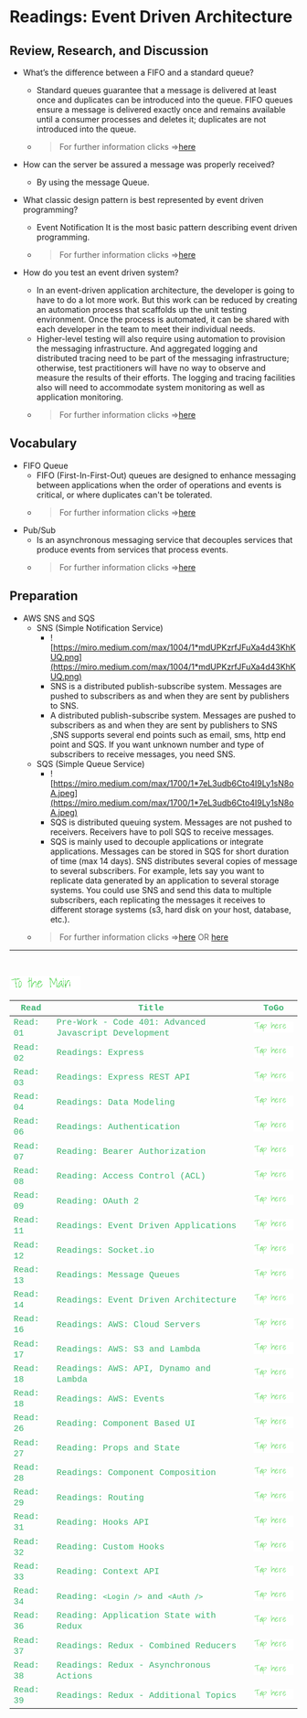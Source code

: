 # Readings: Event Driven Architecture

## Review, Research, and Discussion

- What’s the difference between a FIFO and a standard queue?
  - Standard queues guarantee that a message is delivered at least once and duplicates can be introduced into the queue. FIFO queues ensure a message is delivered exactly once and remains available until a consumer processes and deletes it; duplicates are not introduced into the queue.
  - > For further information clicks =>[here](https://medium.com/awesome-cloud/aws-difference-between-sqs-standard-and-fifo-first-in-first-out-queues-28d1ea5e153#:~:text=Standard%20queues%20guarantee%20that%20a,not%20introduced%20into%20the%20queue.)

- How can the server be assured a message was properly received?
  - By using the message Queue.

- What classic design pattern is best represented by event driven programming?
  - Event Notification
It is the most basic pattern describing event driven programming.
  - > For further information clicks =>[here](https://levelup.gitconnected.com/understanding-event-driven-design-patterns-for-microservices-659b3c9fb51f)

- How do you test an event driven system?
  - In an event-driven application architecture, the developer is going to have to do a lot more work. But this work can be reduced by creating an automation process that scaffolds up the unit testing environment. Once the process is automated, it can be shared with each developer in the team to meet their individual needs.
  - Higher-level testing will also require using automation to provision the messaging infrastructure. And aggregated logging and distributed tracing need to be part of the messaging infrastructure; otherwise, test practitioners will have no way to observe and measure the results of their efforts. The logging and tracing facilities also will need to accommodate system monitoring as well as application monitoring.
  - > For further information clicks =>[here](https://blog.gurock.com/event-driven-application-architectures/)

## Vocabulary

- FIFO Queue
  - FIFO (First-In-First-Out) queues are designed to enhance messaging between applications when the order of operations and events is critical, or where duplicates can't be tolerated.
  - > For further information clicks =>[here](https://docs.aws.amazon.com/AWSSimpleQueueService/latest/SQSDeveloperGuide/FIFO-queues.html)  
- Pub/Sub
  - Is an asynchronous messaging service that decouples services that produce events from services that process events.
  - > For further information clicks =>[here](https://cloud.google.com/pubsub/docs/overview)

## Preparation

- AWS SNS and SQS
  - SNS (Simple Notification Service)
    - ![https://miro.medium.com/max/1004/1*mdUPKzrfJFuXa4d43KhKUQ.png](https://miro.medium.com/max/1004/1*mdUPKzrfJFuXa4d43KhKUQ.png)
    - SNS is a distributed publish-subscribe system. Messages are pushed to subscribers as and when they are sent by publishers to SNS.
    - A distributed publish-subscribe system. Messages are pushed to subscribers as and when they are sent by publishers to SNS ,SNS supports several end points such as email, sms, http end point and SQS. If you want unknown number and type of subscribers to receive messages, you need SNS.
  - SQS (Simple Queue Service)
    - ![https://miro.medium.com/max/1700/1*7eL3udb6Cto4I9Ly1sN8oA.jpeg](https://miro.medium.com/max/1700/1*7eL3udb6Cto4I9Ly1sN8oA.jpeg)
    - SQS is distributed queuing system. Messages are not pushed to receivers. Receivers have to poll SQS to receive messages.
    - SQS is mainly used to decouple applications or integrate applications. Messages can be stored in SQS for short duration of time (max 14 days). SNS distributes several copies of message to several subscribers. For example, lets say you want to replicate data generated by an application to several storage systems. You could use SNS and send this data to multiple subscribers, each replicating the messages it receives to different storage systems (s3, hard disk on your host, database, etc.).
  - > For further information clicks =>[here](https://www.youtube.com/watch?v=mXk0MNjlO7A) OR [here](https://medium.com/awesome-cloud/aws-difference-between-sqs-and-sns-61a397bf76c5)

---

<br>

[<img src="assets/main.gif">](README)
<br>

| <span style="font-family:Courier New; font-size:15px;color:rgb(60, 179, 113)"> **Read** </span> | <span style="font-family:Courier New; font-size:15px;color:rgb(60, 179, 113)"> **Title** </span>                                          | <span style="font-family:Courier New; font-size:15px;color:rgb(60, 179, 113)"> **ToGo** </span> |
| ----------------------------------------------------------------------------------------------- | ----------------------------------------------------------------------------------------------------------------------------------------- | ----------------------------------------------------------------------------------------------- |
| <span style="font-family:Courier New; font-size:15px;color:rgb(60, 179, 113)"> Read: 01 </span> | <span style="font-family:Courier New; font-size:15px;color:rgb(60, 179, 113)">Pre-Work - Code 401: Advanced Javascript Development</span> | [<img src="assets/taphere.gif">](class-01)                                                      |
| <span style="font-family:Courier New; font-size:15px;color:rgb(60, 179, 113)"> Read: 02 </span> | <span style="font-family:Courier New; font-size:15px;color:rgb(60, 179, 113)">Readings: Express</span>                                    | [<img src="assets/taphere.gif">](class-02)                                                      |
| <span style="font-family:Courier New; font-size:15px;color:rgb(60, 179, 113)"> Read: 03 </span> | <span style="font-family:Courier New; font-size:15px;color:rgb(60, 179, 113)">Readings: Express REST API</span>                           | [<img src="assets/taphere.gif">](class-03)                                                      |
| <span style="font-family:Courier New; font-size:15px;color:rgb(60, 179, 113)"> Read: 04 </span> | <span style="font-family:Courier New; font-size:15px;color:rgb(60, 179, 113)">Readings: Data Modeling</span>                              | [<img src="assets/taphere.gif">](class-04)                                                      |
| <span style="font-family:Courier New; font-size:15px;color:rgb(60, 179, 113)"> Read: 06 </span> | <span style="font-family:Courier New; font-size:15px;color:rgb(60, 179, 113)">Readings: Authentication</span>                             | [<img src="assets/taphere.gif">](class-06)                                                      |
| <span style="font-family:Courier New; font-size:15px;color:rgb(60, 179, 113)"> Read: 07 </span> | <span style="font-family:Courier New; font-size:15px;color:rgb(60, 179, 113)">Reading: Bearer Authorization</span>                        | [<img src="assets/taphere.gif">](class-07)                                                      |
| <span style="font-family:Courier New; font-size:15px;color:rgb(60, 179, 113)"> Read: 08 </span> | <span style="font-family:Courier New; font-size:15px;color:rgb(60, 179, 113)">Reading: Access Control (ACL)</span>                        | [<img src="assets/taphere.gif">](class-08)                                                      |
| <span style="font-family:Courier New; font-size:15px;color:rgb(60, 179, 113)"> Read: 09 </span> | <span style="font-family:Courier New; font-size:15px;color:rgb(60, 179, 113)">Reading: OAuth 2</span>                                     | [<img src="assets/taphere.gif">](class-09)                                                      |
| <span style="font-family:Courier New; font-size:15px;color:rgb(60, 179, 113)"> Read: 11 </span> | <span style="font-family:Courier New; font-size:15px;color:rgb(60, 179, 113)">Readings: Event Driven Applications</span>                  | [<img src="assets/taphere.gif">](class-11)                                                      |
| <span style="font-family:Courier New; font-size:15px;color:rgb(60, 179, 113)"> Read: 12 </span> | <span style="font-family:Courier New; font-size:15px;color:rgb(60, 179, 113)">Readings: Socket.io</span>                                  | [<img src="assets/taphere.gif">](class-12)                                                      |
| <span style="font-family:Courier New; font-size:15px;color:rgb(60, 179, 113)"> Read: 13 </span> | <span style="font-family:Courier New; font-size:15px;color:rgb(60, 179, 113)">Readings: Message Queues</span>                             | [<img src="assets/taphere.gif">](class-13)                                                      |
| <span style="font-family:Courier New; font-size:15px;color:rgb(60, 179, 113)"> Read: 14 </span> | <span style="font-family:Courier New; font-size:15px;color:rgb(60, 179, 113)">Readings: Event Driven Architecture</span>                  | [<img src="assets/taphere.gif">](class-14)                                                      |
| <span style="font-family:Courier New; font-size:15px;color:rgb(60, 179, 113)"> Read: 16 </span> | <span style="font-family:Courier New; font-size:15px;color:rgb(60, 179, 113)">Readings: AWS: Cloud Servers</span>                         | [<img src="assets/taphere.gif">](class-16)                                                      |
| <span style="font-family:Courier New; font-size:15px;color:rgb(60, 179, 113)"> Read: 17 </span> | <span style="font-family:Courier New; font-size:15px;color:rgb(60, 179, 113)">Readings: AWS: S3 and Lambda</span>                         | [<img src="assets/taphere.gif">](class-17)                                                      |
| <span style="font-family:Courier New; font-size:15px;color:rgb(60, 179, 113)"> Read: 18 </span> | <span style="font-family:Courier New; font-size:15px;color:rgb(60, 179, 113)">Readings: AWS: API, Dynamo and Lambda</span>                | [<img src="assets/taphere.gif">](class-18)                                                      |
| <span style="font-family:Courier New; font-size:15px;color:rgb(60, 179, 113)"> Read: 18 </span> | <span style="font-family:Courier New; font-size:15px;color:rgb(60, 179, 113)">Readings: AWS: Events</span>                                | [<img src="assets/taphere.gif">](class-19)                                                      |
| <span style="font-family:Courier New; font-size:15px;color:rgb(60, 179, 113)"> Read: 26 </span> | <span style="font-family:Courier New; font-size:15px;color:rgb(60, 179, 113)">Reading: Component Based UI</span>                          | [<img src="assets/taphere.gif">](class-26)                                                      |
| <span style="font-family:Courier New; font-size:15px;color:rgb(60, 179, 113)"> Read: 27 </span> | <span style="font-family:Courier New; font-size:15px;color:rgb(60, 179, 113)">Reading: Props and State</span>                             | [<img src="assets/taphere.gif">](class-27)                                                      |
| <span style="font-family:Courier New; font-size:15px;color:rgb(60, 179, 113)"> Read: 28 </span> | <span style="font-family:Courier New; font-size:15px;color:rgb(60, 179, 113)">Readings: Component Composition</span>                      | [<img src="assets/taphere.gif">](class-28)                                                      |
| <span style="font-family:Courier New; font-size:15px;color:rgb(60, 179, 113)"> Read: 29 </span> | <span style="font-family:Courier New; font-size:15px;color:rgb(60, 179, 113)">Readings: Routing</span>                                    | [<img src="assets/taphere.gif">](class-29)                                                      |
| <span style="font-family:Courier New; font-size:15px;color:rgb(60, 179, 113)"> Read: 31 </span> | <span style="font-family:Courier New; font-size:15px;color:rgb(60, 179, 113)">Reading: Hooks API</span>                                   | [<img src="assets/taphere.gif">](class-31)                                                      |
| <span style="font-family:Courier New; font-size:15px;color:rgb(60, 179, 113)"> Read: 32 </span> | <span style="font-family:Courier New; font-size:15px;color:rgb(60, 179, 113)">Reading: Custom Hooks</span>                                | [<img src="assets/taphere.gif">](class-32)                                                      |
| <span style="font-family:Courier New; font-size:15px;color:rgb(60, 179, 113)"> Read: 33 </span> | <span style="font-family:Courier New; font-size:15px;color:rgb(60, 179, 113)">Reading: Context API</span>                                 | [<img src="assets/taphere.gif">](class-33)                                                      |
| <span style="font-family:Courier New; font-size:15px;color:rgb(60, 179, 113)"> Read: 34 </span> | <span style="font-family:Courier New; font-size:15px;color:rgb(60, 179, 113)">Reading: `<Login />` and `<Auth />`</span>                  | [<img src="assets/taphere.gif">](class-34)                                                      |
| <span style="font-family:Courier New; font-size:15px;color:rgb(60, 179, 113)"> Read: 36 </span>      | <span style="font-family:Courier New; font-size:15px;color:rgb(60, 179, 113)">Reading: Application State with Redux</span>       |[<img src="assets/taphere.gif">](class-36)|
| <span style="font-family:Courier New; font-size:15px;color:rgb(60, 179, 113)"> Read: 37 </span>      | <span style="font-family:Courier New; font-size:15px;color:rgb(60, 179, 113)">Readings: Redux - Combined Reducers</span>       |[<img src="assets/taphere.gif">](class-37)|
| <span style="font-family:Courier New; font-size:15px;color:rgb(60, 179, 113)"> Read: 38 </span>      | <span style="font-family:Courier New; font-size:15px;color:rgb(60, 179, 113)">Readings: Redux - Asynchronous Actions</span>       |[<img src="assets/taphere.gif">](class-38)|
| <span style="font-family:Courier New; font-size:15px;color:rgb(60, 179, 113)"> Read: 39 </span>      | <span style="font-family:Courier New; font-size:15px;color:rgb(60, 179, 113)">Readings: Redux - Additional Topics</span>       |[<img src="assets/taphere.gif">](class-39)|